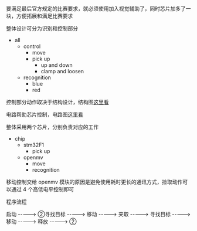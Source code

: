 要满足最后官方规定的比赛要求，就必须使用加入视觉辅助了，同时芯片加多了一块，方便拓展和满足比赛要求

整体设计可分为识别和控制部分

+ all
  + control
    + move
    + pick up
      + up and down
      + clamp and loosen
  + recognition
    + blue
    + red

控制部分动作取决于结构设计，结构图[这里看](https://github.com/Docupa/little_mv/tree/master/structure)

电路帮助芯片控制，电路图[这里看](https://github.com/Docupa/little_mv/tree/master/circuit)

整体采用两个芯片，分别负责对应的工作

+ chip
  + stm32F1
    + pick up
  + openmv
    + move
    + recognition

移动控制交给 openmv 模块的原因是避免使用耗时更长的通讯方式，捡取动作可以通过 4 个高低电平控制即可

程序流程

启动 -----> ②寻找目标 -----> 移动 -----> 夹取 -----> 寻找目标 -----> 移动 -----> 释放 -----> ②
